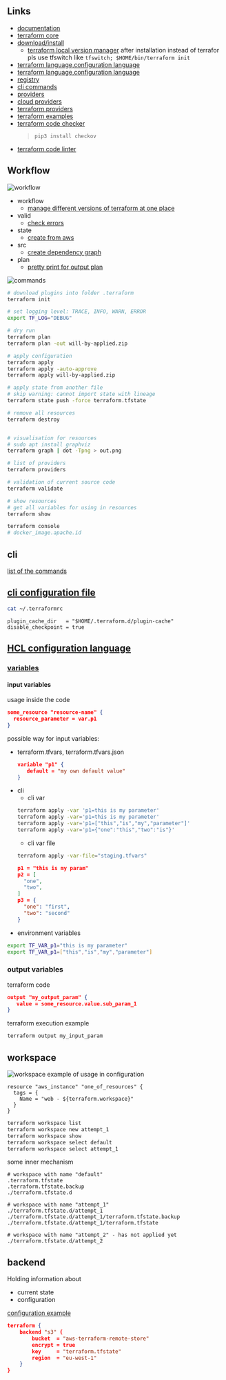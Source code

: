 ## Links
* [documentation](https://www.terraform.io/docs/index.html)
* [terraform core](https://github.com/hashicorp/terraform)
* [download/install](https://developer.hashicorp.com/terraform/downloads)  
  * [terraform local version manager](https://tfswitch.warrensbox.com/Install/)
    after installation instead of terrafor pls use tfswitch like `tfswitch; $HOME/bin/terraform init`
* [terraform language,configuration language](https://developer.hashicorp.com/terraform/language)
* [terraform language,configuration language](https://www.terraform.io/docs/configuration/index.html)
* [registry](https://registry.terraform.io/)
* [cli commands](https://www.terraform.io/docs/commands/index.html)
* [providers](https://www.terraform.io/docs/providers/)
* [cloud providers](https://www.terraform.io/docs/providers/type/major-index.html)  
* [terraform providers](https://github.com/hashicorp/terraform-providers)
* [terraform examples](https://www.terraform.io/intro/examples/index.html)
* [terraform code checker](https://www.checkov.io/2.Basics/Installing%20Checkov.html)
  > `pip3 install checkov`
* [terraform code linter](https://github.com/terraform-linters/tflint/releases)

## Workflow
![workflow](https://i.postimg.cc/qvXLs2D1/terraform-workflow.png)
* workflow
  * [manage different versions of terraform at one place](https://github.com/tfutils/tfenv)
* valid
  * [check errors](https://github.com/terraform-linters/tflint)
* state
  * [create from aws](https://github.com/dtan4/terraforming)
* src
  * [create dependency graph](https://github.com/28mm/blast-radius)
* plan
  * [pretty print for output plan](https://github.com/coinbase/terraform-landscape)

![commands](https://i.postimg.cc/RZ8khXTJ/terraform-commands.png)
  
```sh
# download plugins into folder .terraform
terraform init 

# set logging level: TRACE, INFO, WARN, ERROR
export TF_LOG="DEBUG"

# dry run
terraform plan
terraform plan -out will-by-applied.zip

# apply configuration
terraform apply
terraform apply -auto-approve
terraform apply will-by-applied.zip

# apply state from another file 
# skip warning: cannot import state with lineage
terraform state push -force terraform.tfstate

# remove all resources
terraform destroy


# visualisation for resources
# sudo apt install graphviz
terraform graph | dot -Tpng > out.png

# list of providers
terraform providers

# validation of current source code
terraform validate

# show resources
# get all variables for using in resources
terraform show

terraform console
# docker_image.apache.id
```
  

## cli
[list of the commands](https://www.terraform.io/docs/commands/index.html)
## [cli configuration file](https://www.terraform.io/docs/commands/cli-config.html)
```sh
cat ~/.terraformrc
```
```properties
plugin_cache_dir   = "$HOME/.terraform.d/plugin-cache"
disable_checkpoint = true
```

## [HCL configuration language](https://www.terraform.io/docs/configuration/index.html)
### [variables](https://www.terraform.io/docs/configuration/variables.html)
#### input variables
usage inside the code
```json
some_resource "resource-name" {
  resource_parameter = var.p1
}
```
possible way for input variables:
* terraform.tfvars, terraform.tfvars.json
  ```json
  variable "p1" {
     default = "my own default value"
  }
  ```
* cli
  * cli var
  ```sh
  terraform apply -var 'p1=this is my parameter'
  terraform apply -var='p1=this is my parameter'  
  terraform apply -var='p1=["this","is","my","parameter"]'  
  terraform apply -var='p1={"one":"this","two":"is"}'    
  ```
  * cli var file  
  ```sh
  terraform apply -var-file="staging.tfvars"
  ```
  ```json
  p1 = "this is my param"
  p2 = [
    "one", 
    "two", 
  ]
  p3 = {
    "one": "first",
    "two": "second"
  }
  ```
* environment variables
```sh
export TF_VAR_p1="this is my parameter"
export TF_VAR_p1=["this","is","my","parameter"]  
```
### output variables
terraform code
```json
output "my_output_param" {
   value = some_resource.value.sub_param_1
}
```
terraform execution example
```sh
terraform output my_input_param
```

## workspace
![workspace](https://i.postimg.cc/mrzXt9Ld/terraform-workspaces.png)
example of usage in configuration 
```hcl
resource "aws_instance" "one_of_resources" {
  tags = {
    Name = "web - ${terraform.workspace}"
  }
}
```
```sh
terraform workspace list
terraform workspace new attempt_1
terraform workspace show
terraform workspace select default
terraform workspace select attempt_1
```
some inner mechanism
```
# workspace with name "default"
.terraform.tfstate
.terraform.tfstate.backup
./terraform.tfstate.d

# workspace with name "attempt_1"
./terraform.tfstate.d/attempt_1
./terraform.tfstate.d/attempt_1/terraform.tfstate.backup
./terraform.tfstate.d/attempt_1/terraform.tfstate

# workspace with name "attempt_2" - has not applied yet
./terraform.tfstate.d/attempt_2
``` 

## backend
Holding information about
* current state  
* configuration

[configuration example](https://medium.com/faun/terraform-remote-backend-demystified-cb4132b95057)
```json
terraform {  
    backend "s3" {
        bucket  = "aws-terraform-remote-store"
        encrypt = true
        key     = "terraform.tfstate"    
        region  = "eu-west-1"  
    }
}
```
